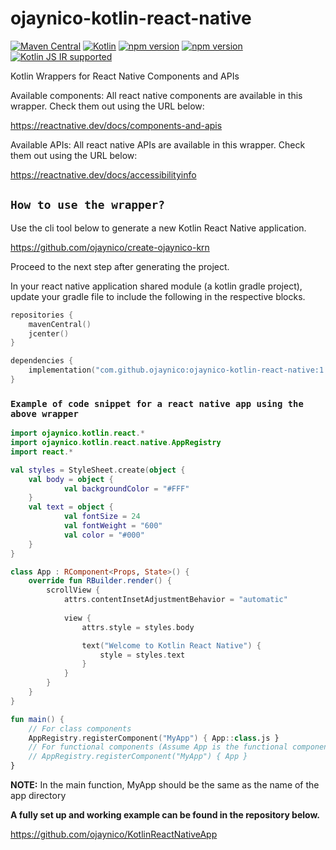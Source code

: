 # ojaynico-kotlin-react-native
[![Maven Central](https://maven-badges.herokuapp.com/maven-central/com.github.ojaynico/ojaynico-kotlin-react-native/badge.svg)](https://search.maven.org/artifact/com.github.ojaynico/ojaynico-kotlin-react-native/1.1.5/pom)
[![Kotlin](https://img.shields.io/badge/kotlin-1.5.30-blue.svg?logo=kotlin)](http://kotlinlang.org)
[![npm version](https://img.shields.io/npm/v/react.svg?style=flat)](https://www.npmjs.com/package/react)
[![npm version](https://img.shields.io/npm/v/react-native?color=brightgreen&label=npm%20package)](https://www.npmjs.com/package/react-native)
[![Kotlin JS IR supported](https://img.shields.io/badge/Kotlin%2FJS-IR%20supported-yellow)](https://kotl.in/jsirsupported)

Kotlin Wrappers for React Native Components and APIs

Available components: All react native components are available in this wrapper. Check them out using the URL below:

https://reactnative.dev/docs/components-and-apis

Available APIs: All react native APIs are available in this wrapper. Check them out using the URL below:

https://reactnative.dev/docs/accessibilityinfo

## `How to use the wrapper?`

Use the cli tool below to generate a new Kotlin React Native application.

https://github.com/ojaynico/create-ojaynico-krn

Proceed to the next step after generating the project.

In your react native application shared module (a kotlin gradle project), update your gradle file to include the following in the respective blocks.

```kotlin
repositories {
    mavenCentral()
    jcenter()
}

dependencies {
    implementation("com.github.ojaynico:ojaynico-kotlin-react-native:1.1.5")
}
```

### `Example of code snippet for a react native app using the above wrapper`

```kotlin
import ojaynico.kotlin.react.*
import ojaynico.kotlin.react.native.AppRegistry
import react.*

val styles = StyleSheet.create(object {
    val body = object {
            val backgroundColor = "#FFF"
    }
    val text = object {
            val fontSize = 24
            val fontWeight = "600"
            val color = "#000"
    }
}

class App : RComponent<Props, State>() {
    override fun RBuilder.render() {
        scrollView {
            attrs.contentInsetAdjustmentBehavior = "automatic"
            
            view {
                attrs.style = styles.body

                text("Welcome to Kotlin React Native") {
                    style = styles.text
                }
            }
        }
    }
}

fun main() {
    // For class components
    AppRegistry.registerComponent("MyApp") { App::class.js }
    // For functional components (Assume App is the functional component)
    // AppRegistry.registerComponent("MyApp") { App }
}
```

**NOTE:** In the main function, MyApp should be the same as the name of the app directory

**A fully set up and working example can be found in the repository below.**

https://github.com/ojaynico/KotlinReactNativeApp
